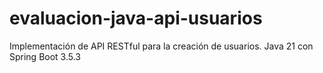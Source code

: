 # evaluacion-java-api-usuarios
Implementación de API RESTful para la creación de usuarios. Java 21 con Spring Boot 3.5.3
